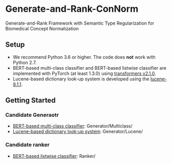 # Generate-and-Rank-ConNorm
 Generate-and-Rank Framework with Semantic Type Regularization for Biomedical Concept Normalization

## Setup
* We recommend Python 3.6 or higher. The code does **not** work with Python 2.7.
* BERT-based multi-class classifier and BERT-based listwise classifier
  are implemented with PyTorch (at least 1.3.0) using [transformers v2.1.0](https://github.com/huggingface/transformers).
* Lucene-based dictionary look-up system is developed using the [lucene-8.1.1](https://lucene.apache.org/).

## Getting Started

### Candidate Generaotr
* [BERT-based multi-class classifier](https://github.com/dongfang91/Generate-and-Rank-ConNorm/tree/master/Generator/Multiclass): Generator/Multiclass/
* [Lucene-based dictionary look-up system](https://github.com/dongfang91/Generate-and-Rank-ConNorm/tree/master/Generator/Lucene): Generator/Lucene/

### Candidate ranker
* [BERT-based listwise classifier](https://github.com/dongfang91/Generate-and-Rank-ConNorm/tree/master/Ranker): Ranker/